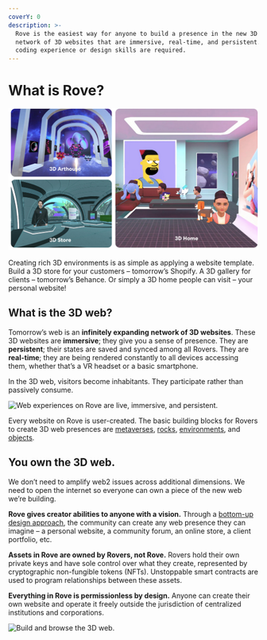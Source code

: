 ```yaml
---
coverY: 0
description: >-
  Rove is the easiest way for anyone to build a presence in the new 3D web – a
  network of 3D websites that are immersive, real-time, and persistent. No
  coding experience or design skills are required.
---
```


# What is Rove?

![Customizable 3D website templates for any kind of web presence.](<.gitbook/assets/Screen Shot 2022-03-08 at 11.23.02 AM.png>)

Creating rich 3D environments is as simple as applying a website template. Build a 3D store for your customers – tomorrow’s Shopify. A 3D gallery for clients – tomorrow’s Behance. Or simply a 3D home people can visit – your personal website!

## What is the 3D web?

Tomorrow’s web is an **infinitely expanding network of 3D websites**. These 3D websites are **immersive**; they give you a sense of presence. They are **persistent**; their states are saved and synced among all Rovers. They are **real-time**; they are being rendered constantly to all devices accessing them, whether that’s a VR headset or a basic smartphone.

In the 3D web, visitors become inhabitants. They participate rather than passively consume.&#x20;

![Web experiences on Rove are live, immersive, and persistent.](<.gitbook/assets/image (8).png>)

Every website on Rove is user-created. The basic building blocks for Rovers to create 3D web presences  are [metaverses](the-3d-web/metaverses.md), [rocks](the-3d-web/rocks/), [environments](the-3d-web/environments.md), and [objects](the-3d-web/objects.md).

## You own the 3D web.

We don’t need to amplify web2 issues across additional dimensions. We need to open the internet so everyone can own a piece of the new web we’re building.

**Rove gives creator abilities to anyone with a vision.** Through a [bottom-up design approach](https://whitepaper.rove.to/rove/the-3d-web/rocks#a-bottom-up-approach-to-nft-design), the community can create any web presence they can imagine – a personal website, a community forum, an online store, a client portfolio, etc.

**Assets in Rove are owned by Rovers, not Rove.** Rovers hold their own private keys and have sole control over what they create, represented by cryptographic non-fungible tokens (NFTs). Unstoppable smart contracts are used to program relationships between these assets.

**Everything in Rove is permissionless by design.** Anyone can create their own website and operate it freely outside the jurisdiction of centralized institutions and corporations.

![Build and browse the 3D web.](<.gitbook/assets/image (6).png>)

